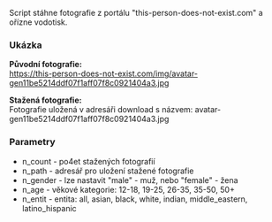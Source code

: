 Script stáhne fotografie z portálu "this-person-does-not-exist.com" a ořízne vodotisk.

<h3>Ukázka</h3>

<strong>Původní fotografie:</strong><br />
https://this-person-does-not-exist.com/img/avatar-gen11be5214ddf07f1aff07f8c0921404a3.jpg

<strong>Stažená fotografie:</strong><br />
Fotografie uložená v adresáři download s názvem: avatar-gen11be5214ddf07f1aff07f8c0921404a3.jpg

<h3>Parametry</h3>

<ul>
    <li>n_count - po4et stažených fotografií</li>
    <li>n_path - adresář pro uložení stažené fotografie</li>
    <li>n_gender - lze nastavit "male" - muž, nebo "female" - žena</li>
    <li>n_age - věkové kategorie: 12-18, 19-25, 26-35, 35-50, 50+</li>
    <li>n_entit - entita: all, asian, black, white, indian, middle_eastern, latino_hispanic
</ul>